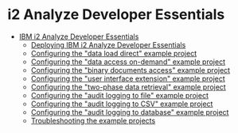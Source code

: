 i2 Analyze Developer Essentials
===============================

-   [IBM i2 Analyze Developer Essentials](developer_essentials_welcome.html)
    -   [Deploying IBM i2 Analyze Developer Essentials](developer_essentials_deploying.html)
    -   [Configuring the "data load direct" example project](developer_essentials_example_dld.html)
    -   [Configuring the "data access on-demand" example project](developer_essentials_example_daod.html)
    -   [Configuring the "binary documents access" example project](developer_essentials_example_documents.html)
    -   [Configuring the "user interface extension" example project](developer_essentials_example_ui.html)
    -   [Configuring the "two-phase data retrieval" example project](developer_essentials_example_rest.md)
    -   [Configuring the "audit logging to file" example project](developer_essentials_example_audit_file.md)
    -   [Configuring the "audit logging to CSV" example project](developer_essentials_example_audit_csv.md)
    -   [Configuring the "audit logging to database" example project](developer_essentials_example_audit_db.md)
    -   [Troubleshooting the example projects](developer_essentials_troubleshooting.md)


